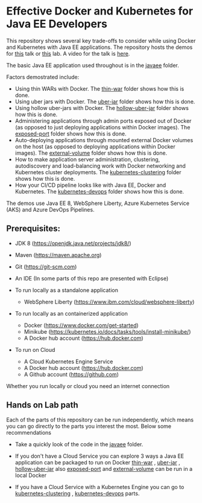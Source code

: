 # Effective Docker and Kubernetes for Java EE Developers
This repository shows several key trade-offs to consider while using Docker and Kubernetes with Java EE applications. The repository hosts the demos for [this](abstract.md) talk or [this](lab-abstract.md) lab. A video for the talk is [here](https://www.youtube.com/watch?v=x-tAP4YZCcY).

The basic Java EE application used throughout is in the [javaee](/javaee) folder. 

Factors demostrated include:

* Using thin WARs with Docker. The [thin-war](/thin-war) folder shows how this is done.
* Using uber jars with Docker. The [uber-jar](/uber-jar) folder shows how this is done.
* Using hollow uber-jars with Docker. The [hollow-uber-jar](/hollow-uber-jar) folder shows how this is done.
* Administering applications through admin ports exposed out of Docker (as opposed to just deploying applications within Docker images). The [exposed-port](/exposed-port) folder shows how this is done.
* Auto-deploying applications through mounted external Docker volumes on the host (as opposed to deploying applications within Docker images). The [external-volume](/external-volume) folder shows how this is done.
* How to make application server administration, clustering, autodiscovery and load-balancing work with Docker networking and Kubernetes cluster deployments. The [kubernetes-clustering](/kubernetes-clustering) folder shows how this is done.
* How your CI/CD pipeline looks like with Java EE, Docker and Kubernetes. The [kubernetes-devops](/kubernetes-devops) folder shows how this is done.

The demos use Java EE 8, WebSphere Liberty, Azure Kubernetes Service (AKS) and Azure DevOps Pipelines.



## Prerequisites:

- JDK 8 (https://openjdk.java.net/projects/jdk8/)
- Maven (https://maven.apache.org)
- Git (https://git-scm.com)
- An IDE (In some parts of this repo are presented with Eclipse)

- To run locally as a standalone application
	- WebSphere Liberty (https://www.ibm.com/cloud/websphere-liberty)
	
- To run locally as an containerized application
	- Docker (https://www.docker.com/get-started)
	- Minikube (https://kubernetes.io/docs/tasks/tools/install-minikube/)
	- A Docker hub account (https://hub.docker.com)

- To run on Cloud
	- A Cloud Kubernetes Engine Service
	- A Docker hub account (https://hub.docker.com)
	- A Github account (https://github.com)


Whether you run locally or cloud you need an internet connection

## Hands on Lab path
Each of the parts of this repository can be run independently, which means you can go directly to the parts you interest the most. Below some recommendations

- Take a quickly look of the code in the [javaee](/javaee) folder.
- If you don't have a Cloud Service you can explore 3 ways  a Java EE application can be packaged to run on Docker [thin-war](/thin-war) , [uber-jar](/uber-jar) , [hollow-uber-jar](/hollow-uber-jar) also [exposed-port](/exposed-port) and [external-volume](/external-volume) can be run in a local Docker

- If you have a Cloud Service with a Kubernetes Engine you can go to [kubernetes-clustering](/kubernetes-clustering) , [kubernetes-devops](/kubernetes-devops) parts.
  